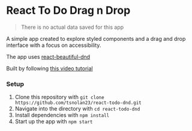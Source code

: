 # React To Do Drag n Drop

> There is no actual data saved for this app

A simple app created to explore styled components and a drag and drop interface with a focus on accessibility.

The app uses [react-beautiful-dnd](https://github.com/atlassian/react-beautiful-dnd)

Built by following [this video tutorial](https://egghead.io/courses/beautiful-and-accessible-drag-and-drop-with-react-beautiful-dnd)

### Setup

1. Clone this repository with `git clone https://github.com/tsnolan23/react-todo-dnd.git`
1. Navigate into the directory with `cd react-todo-dnd`
1. Install dependencies with `npm install`
1. Start up the app with `npm start`
